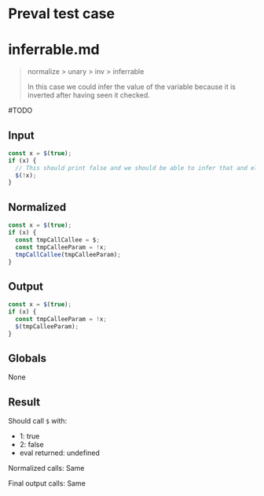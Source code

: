 # Preval test case

# inferrable.md

> normalize > unary > inv > inferrable
>
> In this case we could infer the value of the variable because it is inverted after having seen it checked.

#TODO

## Input

`````js filename=intro
const x = $(true);
if (x) {
  // This should print false and we should be able to infer that and eliminate all the things
  $(!x);
}
`````

## Normalized

`````js filename=intro
const x = $(true);
if (x) {
  const tmpCallCallee = $;
  const tmpCalleeParam = !x;
  tmpCallCallee(tmpCalleeParam);
}
`````

## Output

`````js filename=intro
const x = $(true);
if (x) {
  const tmpCalleeParam = !x;
  $(tmpCalleeParam);
}
`````

## Globals

None

## Result

Should call `$` with:
 - 1: true
 - 2: false
 - eval returned: undefined

Normalized calls: Same

Final output calls: Same
